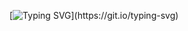 [![Typing SVG](https://readme-typing-svg.herokuapp.com?font=Inter&weight=900&size=40&pause=1000&color=FB8500&center=true&vCenter=true&random=false&width=435&lines=+SQL+Leetcode+Solutions!)](https://git.io/typing-svg)
